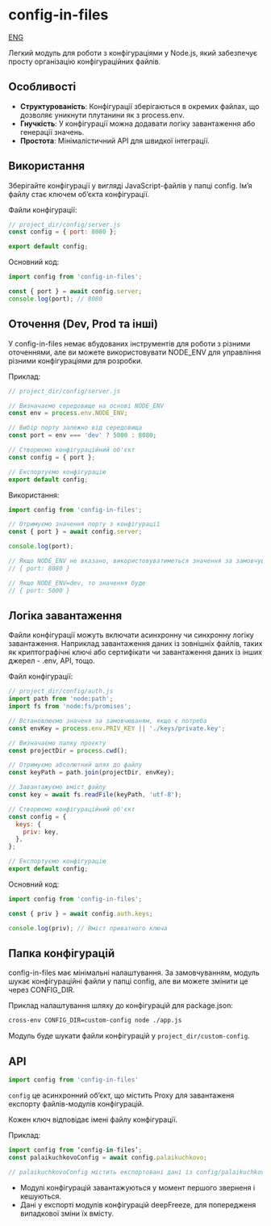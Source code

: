 
# config-in-files

[ENG](./README_ENG.md) 

Легкий модуль для роботи з конфігураціями у Node.js, який забезпечує просту організацію конфігураційних файлів.

## Особливості

- **Структурованість**: Конфігурації зберігаються в окремих файлах, що дозволяє уникнути плутанини як з process.env.
- **Гнучкість**: У конфігурації можна додавати логіку завантаження або генерації значень.
- **Простота**: Мінімалістичний API для швидкої інтеграції.

## Використання

Зберігайте конфігурації у вигляді JavaScript-файлів у папці config. Ім’я файлу стає ключем об’єкта конфігурації.

Файли конфігурації:

```javascript
// project_dir/config/server.js
const config = { port: 8080 };

export default config;
```

Основний код:

```javascript
import config from 'config-in-files';

const { port } = await config.server;
console.log(port); // 8080
```

## Оточення (Dev, Prod та інші)

У config-in-files немає вбудованих інструментів для роботи з різними оточеннями, але ви можете використовувати NODE_ENV для управління різними конфігураціями для розробки.

Приклад:

```javascript
// project_dir/config/server.js

// Визначаємо середовище на основі NODE_ENV
const env = process.env.NODE_ENV;

// Вибір порту залежно від середовища
const port = env === 'dev' ? 5000 : 8080;

// Створюємо конфігураційний об'єкт
const config = { port };

// Експортуємо конфігурацію
export default config;
```

Використання:

```javascript
import config from 'config-in-files';

// Отримуємо значення порту з конфігурації
const { port } = await config.server; 

console.log(port);

// Якщо NODE_ENV не вказано, використовуватиметься значення за замовчуванням
// { port: 8080 }

// Якщо NODE_ENV=dev, то значення буде
// { port: 5000 }
```

## Логіка завантаження

Файли конфігурації можуть включати асинхронну чи синхронну логіку завантаження.  Наприклад завантаження даних із зовнішніх файлів, таких як криптографічні ключі або сертифікати чи завантаження даних із інших джерел - .env, API, тощо.

Файл конфігурації:

```javascript
// project_dir/config/auth.js
import path from 'node:path';
import fs from 'node:fs/promises';

// Встановлюємо значеня за замовчюваням, якщо є потреба
const envKey = process.env.PRIV_KEY || './keys/private.key';

// Визначаємо папку проєкту
const projectDir = process.cwd();

// Отримуємо абсолютний шлях до файлу
const keyPath = path.join(projectDir, envKey);

// Завантажуємо вміст файлу
const key = await fs.readFile(keyPath, 'utf-8');

// Створюємо конфігураційний об'єкт
const config = {
  keys: {
    priv: key,
  },
};

// Експортуємо конфігурацію
export default config;
```

Основний код:

```javascript
import config from 'config-in-files';

const { priv } = await config.auth.keys;

console.log(priv); // Вміст приватного ключа 
```

## Папка конфігурацій

config-in-files має мінімальні налаштування. За замовчуванням, модуль шукає конфігураційні файли у папці config, але ви можете змінити це через CONFIG_DIR.

Приклад налаштування шляху до конфігурацій для package.json:

```bash
cross-env CONFIG_DIR=custom-config node ./app.js
```

Модуль буде шукати файли конфігурацій у `project_dir/custom-config`.

## API

```Javascript
import config from 'config-in-files'
```

`config` це асинхронний об’єкт, що містить Proxy для завантаженя експорту файлів-модулів конфігурацій.

Кожен ключ відповідає імені файлу конфігурації.

Приклад:

```javascript
import config from ‘config-in-files’;
const palaikuchkovoConfig = await config.palaikuchkovo;

// palaikuchkovoConfig містить експортовані дані із config/palaikuchkovo.js
```

- Модулі конфігурацій завантажуються у момент першого зверненя і кешуються.
- Дані у експорті модулів конфігурацій deepFreeze, для попередженя випадкової зміни їх вмісту.
